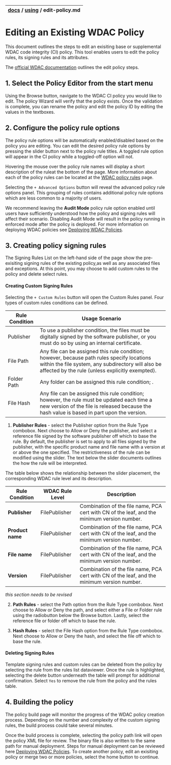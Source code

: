 | [docs](..)  / [using](.) / edit-policy.md
|:---|

# Editing an Existing WDAC Policy

This document outlines the steps to edit an exisiting base or supplemental WDAC code integrity (CI) policy. This tool enables users to edit the policy rules, 
its signing rules and its attributes. 

The [official WDAC documentation](https://docs.microsoft.com/en-us/windows/security/threat-protection/windows-defender-application-control/wdac-wizard-editing-policy) outlines the edit policy steps. 

## 1. Select the Policy Editor from the start menu ##

Using the Browse button, navigate to the WDAC CI policy you would like to edit. The policy Wizard will verify that the policy exists. Once the validation is complete, 
you can rename the policy and edit the policy ID by editing the values in the textboxes. 


## 2. Configure the policy rule options ##

The policy rule options will be automatically enabled/disabled based on the policy you are editing. You can edit the desired policy rule options by pressing 
the slider button next to the policy rule titles. A toggled rule option will appear in the CI policy while a toggled-off option will not. 

Hovering the mouse over the policy rule names will display a short description of the ruleat the bottom of the page. More information about each of the policy rules 
can be located at the [WDAC policy rules](https://docs.microsoft.com/en-us/windows/security/threat-protection/windows-defender-application-control/select-types-of-rules-to-create#windows-defender-application-control-policy-rules)
page. 

Selecting the `+ Advanced Options` button will reveal the advanced policy rule options panel. This grouping of rules contains additional policy rule options which are less common 
to a majority of users. 

We recommend leaving the **Audit Mode** policy rule option enabled until users have sufficiently understood how the policy and signing rules will affect their scenario. 
Disabling Audit Mode will result in the policy running in enforced mode after the policy is deployed. For more information on deploying WDAC policies see [Deploying WDAC Policies](https://docs.microsoft.com/en-us/windows/security/threat-protection/windows-defender-application-control/windows-defender-application-control-deployment-guide). 

## 3. Creating policy signing rules ## 

The Signing Rules List on the left-hand side of the page show the pre-exisiting signing rules of the existing policy,as well as any associated files and exceptions. At this point, 
you may choose to add custom rules to the policy and delete select rules. 

#### Creating Custom Signing Rules ####

Selecting the `+ Custom Rules` button will open the Custom Rules panel. Four types of custom rules conditions can be defined. 

| Rule Condition | Usage Scenario | 
| - | - |
| Publisher | To use a publisher condition, the files must be digitally signed by the software publisher, or you must do so by using an internal certificate. |
| File Path | Any file can be assigned this rule condition; however, because path rules specify locations within the file system, any subdirectory will also be affected by the rule (unless explicitly exempted).|
| Folder Path | Any folder can be assigned this rule condition; .|
| File Hash | Any file can be assigned this rule condition; however, the rule must be updated each time a new version of the file is released because the hash value is based in part upon the version.|

  1. **Publisher Rules** - select the Publisher option from the Rule Type combobox. Next choose to Allow or Deny the publisher, and select a reference file signed by the software publisher off which to base the rule. 
  By default, the publisher is set to apply to all files signed by the publisher, with the specific product name and file name with a version at or above the one specified. The restrictiveness of the rule can be modified using the slider. 
  The text below the slider documents outlines the how the rule will be interpreted. 
  
  The table below shows the relationship between the slider placement, the corresponding WDAC rule level and its description. 
  
  | Rule Condition | WDAC Rule Level | Description |
  | - | - | - |
  | **Publisher** | FilePublisher | Combination of the file name, PCA cert with CN of the leaf, and the minimum version number. |
  | **Product name** | FilePublisher | Combination of the file name, PCA cert with CN of the leaf, and the minimum version number. |
  | **File name** | FilePublisher | Combination of the file name, PCA cert with CN of the leaf, and the minimum version number. |
  | **Version** | FilePublisher | Combination of the file name, PCA cert with CN of the leaf, and the minimum version number. |
  
  _this section needs to be revised_
  
  2. **Path Rules** - select the Path option from the Rule Type combobox. Next choose to Allow or Deny the path, and select either a File or Folder rule using the radiobutton below the Browse button. Lastly, select the reference file
  or folder off which to base the rule. 
  
  3. **Hash Rules** - select the File Hash option from the Rule Type combobox. Next choose to Allow or Deny the hash, and select the file off which to base the rule. 
  
#### Deleting Signing Rules ####
  
Template signing rules and custom rules can be deleted from the policy by selecting the rule from the rules list dataviewer. Once the rule is highlighted, selecting the delete button underneath the table will prompt for additional confirmation. Select `Yes` to remove the rule from the policy and the rules table. 


## 4. Building the policy ##

The policy build page will monitor the progress of the WDAC policy creation process. Depending on the number and complexity of the custom signing rules, the build process
could take several minutes. 

Once the build process is complete, selecting the policy path link will open the policy XML file for review. The binary file is also written to the same path for manual 
deployment. Steps for manual deployment can be reviewed here [Deploying WDAC Policies](https://docs.microsoft.com/en-us/windows/security/threat-protection/windows-defender-application-control/windows-defender-application-control-deployment-guide). 
To create another policy, edit an exisiting policy or merge two or more policies, select the home button to continue. 
